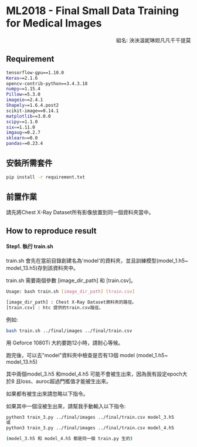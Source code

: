 ML2018 - Final Small Data Training for Medical Images
=============
<p align="right">組名: 泱泱溫妮琳妲凡凡千千提莫</p>

## Requirement
```bash
tensorflow-gpu==1.10.0
Keras==2.1.6
opencv-contrib-python==3.4.3.18
numpy==1.15.4
Pillow==5.3.0
imageio==2.4.1
Shapely==1.6.4.post2
scikit-image==0.14.1
matplotlib==3.0.0
scipy==1.1.0
six==1.11.0
imgaug==0.2.7
sklearn==0.0
pandas==0.23.4
```

## 安裝所需套件

```bash
pip install -r requirement.txt
```

## 前置作業
請先將Chest X-Ray Dataset所有影像放置到同一個資料夾當中。

## How to reproduce result

#### Step1. 執行 train.sh
train.sh 會先在當前目錄創建名為'model'的資料夾，並且訓練模型(model_1.h5~ model_13.h5)存到該資料夾中。

train.sh 需要兩個參數 [image_dir_path] 和 [train.csv]。

```bash
Usage: bash train.sh [image_dir_path] [train.csv]

[image_dir_path] : Chest X-Ray Dataset資料夾的路徑。
[train.csv] : htc 提供的train.csv路徑。
```


例如:

```bash
bash train.sh ../final/images ../final/train.csv
```

用 Geforce 1080Ti 大約要跑12小時，請耐心等候。

跑完後，可以去"model"資料夾中檢查是否有13個 model (model_1.h5~ model_13.h5)

其中兩個model_3.h5 和model_4.h5 可能不會被生出來，因為我有設定epoch大於8 且loss、auroc超過門檻值才能被生出來。

如果都有被生出來請忽略以下指令。

如果其中一個沒被生出來，請幫我手動輸入以下指令:

```bash
python3 train_3.py ../final/images ../final/train.csv model_3.h5
或
python3 train_3.py ../final/images ../final/train.csv model_4.h5

(model_3.h5 和 model_4.h5 都是同一個 train.py 生的)
```

